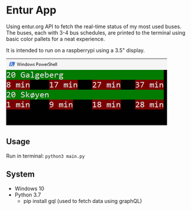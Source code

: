 # Entur App
Using entur.org API to fetch the real-time status of my most used buses.
The buses, each with 3-4 bus schedules, are printed to the terminal using basic color pallets for a neat experience. 

It is intended to run on a raspberrypi using a 3.5" display. 

![Terminal image](images/screenshot.png)

## Usage
Run in terminal: `python3 main.py`

## System
* Windows 10
* Python 3.7
    * pip install gql (used to fetch data using graphQL)